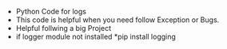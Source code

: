- Python Code for logs 
- This code is helpful when you need follow Exception or Bugs.
- Helpful follwing a big Project
- if logger module not installed *pip install logging
